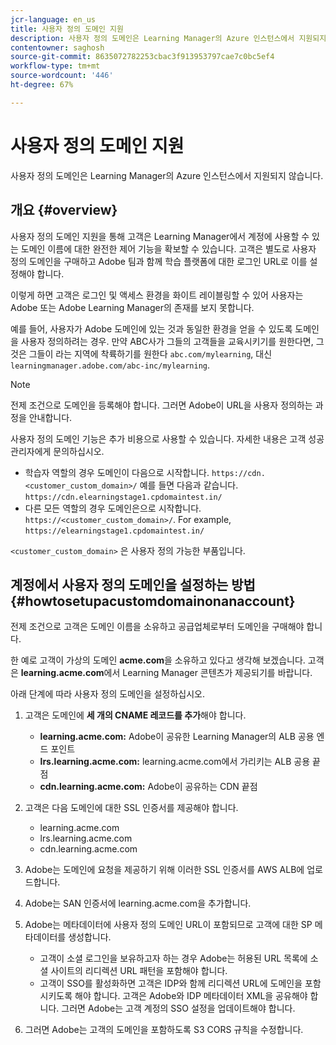```yaml
---
jcr-language: en_us
title: 사용자 정의 도메인 지원
description: 사용자 정의 도메인은 Learning Manager의 Azure 인스턴스에서 지원되지 않습니다.
contentowner: saghosh
source-git-commit: 8635072782253cbac3f913953797cae7c0bc5ef4
workflow-type: tm+mt
source-wordcount: '446'
ht-degree: 67%

---
```




# 사용자 정의 도메인 지원

사용자 정의 도메인은 Learning Manager의 Azure 인스턴스에서 지원되지 않습니다.

## 개요 {#overview}

사용자 정의 도메인 지원을 통해 고객은 Learning Manager에서 계정에 사용할 수 있는 도메인 이름에 대한 완전한 제어 기능을 확보할 수 있습니다. 고객은 별도로 사용자 정의 도메인을 구매하고 Adobe 팀과 함께 학습 플랫폼에 대한 로그인 URL로 이를 설정해야 합니다.

이렇게 하면 고객은 로그인 및 액세스 환경을 화이트 레이블링할 수 있어 사용자는 Adobe 또는 Adobe Learning Manager의 존재를 보지 못합니다.

예를 들어, 사용자가 Adobe 도메인에 있는 것과 동일한 환경을 얻을 수 있도록 도메인을 사용자 정의하려는 경우. 만약 ABC사가 그들의 고객들을 교육시키기를 원한다면, 그것은 그들이 라는 지역에 착륙하기를 원한다 `abc.com/mylearning`, 대신 `learningmanager.adobe.com/abc-inc/mylearning`.

>[!NOTE]
>
>전제 조건으로 도메인을 등록해야 합니다. 그러면 Adobe이 URL을 사용자 정의하는 과정을 안내합니다.


사용자 정의 도메인 기능은 추가 비용으로 사용할 수 있습니다. 자세한 내용은 고객 성공 관리자에게 문의하십시오.

* 학습자 역할의 경우 도메인이 다음으로 시작합니다. `https://cdn.<customer_custom_domain>/` 예를 들면 다음과 같습니다. `https://cdn.elearningstage1.cpdomaintest.in/`
* 다른 모든 역할의 경우 도메인은으로 시작합니다. `https://<customer_custom_domain>/`. For example, `https://elearningstage1.cpdomaintest.in/`

`<customer_custom_domain>` 은 사용자 정의 가능한 부품입니다.

## 계정에서 사용자 정의 도메인을 설정하는 방법 {#howtosetupacustomdomainonanaccount}

전제 조건으로 고객은 도메인 이름을 소유하고 공급업체로부터 도메인을 구매해야 합니다.

한 예로 고객이 가상의 도메인 **acme.com**&#x200B;을 소유하고 있다고 생각해 보겠습니다. 고객은 **learning.acme.com**&#x200B;에서 Learning Manager 콘텐츠가 제공되기를 바랍니다.

아래 단계에 따라 사용자 정의 도메인을 설정하십시오.

1. 고객은 도메인에 **세 개의 CNAME 레코드를 추가**&#x200B;해야 합니다.

   * **learning.acme.com:** Adobe이 공유한 Learning Manager의 ALB 공용 엔드 포인트
   * **lrs.learning.acme.com:** learning.acme.com에서 가리키는 ALB 공용 끝점
   * **cdn.learning.acme.com:** Adobe이 공유하는 CDN 끝점

1. 고객은 다음 도메인에 대한 SSL 인증서를 제공해야 합니다.

   * learning.acme.com
   * lrs.learning.acme.com
   * cdn.learning.acme.com

1. Adobe는 도메인에 요청을 제공하기 위해 이러한 SSL 인증서를 AWS ALB에 업로드합니다.
1. Adobe는 SAN 인증서에 learning.acme.com을 추가합니다.
1. Adobe는 메타데이터에 사용자 정의 도메인 URL이 포함되므로 고객에 대한 SP 메타데이터를 생성합니다.

   * 고객이 소셜 로그인을 보유하고자 하는 경우 Adobe는 허용된 URL 목록에 소셜 사이트의 리디렉션 URL 패턴을 포함해야 합니다.
   * 고객이 SSO를 활성화하면 고객은 IDP와 함께 리디렉션 URL에 도메인을 포함시키도록 해야 합니다. 고객은 Adobe와 IDP 메타데이터 XML을 공유해야 합니다. 그러면 Adobe는 고객 계정의 SSO 설정을 업데이트해야 합니다.

1. 그러면 Adobe는 고객의 도메인을 포함하도록 S3 CORS 규칙을 수정합니다.
